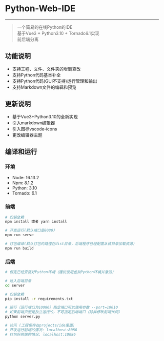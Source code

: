 # Python-Web-IDE
-----------
> 一个简易的在线Python的IDE    
> 基于Vue3 + Python3.10 + Tornado6.1实现    
> 前后端分离

## 功能说明
- 支持工程、文件、文件夹的增删查改
- 支持Python代码基本补全
- 支持Python代码(GUI不支持)运行管理和输出
- 支持Markdown文件的编辑和预览
  
## 更新说明
- 基于Vue3+Python3.10的全新实现
- 引入markdown编辑器
- 引入图标vscode-icons
- 更改编辑器主题

## 编译和运行
### 环境
- Node: 16.13.2
- Npm: 8.1.2
- Python: 3.10
- Tornado: 6.1

### 前端
```bash
# 安装依赖
npm install 或者 yarn install

# 开发运行(默认端口是8080)
npm run serve

# 打包编译(默认打包的路径在dist目录，后端程序已经配置从该目录加载资源)
npm run build
```

### 后端
```bash
# 假定已经安装好Python环境（建议使用虚拟Python环境并激活）

# 进入后端目录
cd server

# 安装依赖
pip install -r requirements.txt

# 运行（运行端口为10086）指定端口可以使用参数 --port=10010
# 如果前端页面是独立运行的，不可指定后端端口（除非修改前端代码）
python server.py

# 访问 (工程保存在projects/ide里面)
# 开发运行前端的情况: localhost:8080
# 打包好前端的情况: localhost:10086
```
